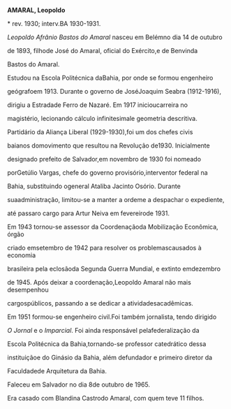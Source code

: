 **AMARAL, Leopoldo**



\* rev. 1930; interv.BA 1930-1931.



*Leopoldo Afrânio Bastos do Amaral* nasceu em Belémno dia 14 de outubro

de 1893, filhode José do Amaral, oficial do Exército,e de Benvinda

Bastos do Amaral.



Estudou na Escola Politécnica daBahia, por onde se formou engenheiro

geógrafoem 1913. Durante o governo de JoséJoaquim Seabra (1912-1916),

dirigiu a Estradade Ferro de Nazaré. Em 1917 inicioucarreira no

magistério, lecionando cálculo infinitesimale geometria descritiva.



Partidário da Aliança Liberal (1929-1930),foi um dos chefes civis

baianos domovimento que resultou na Revolução de1930. Inicialmente

designado prefeito de Salvador,em novembro de 1930 foi nomeado

porGetúlio Vargas, chefe do governo provisório,interventor federal na

Bahia, substituindo ogeneral Ataliba Jacinto Osório. Durante

suaadministração, limitou-se a manter a ordeme a despachar o expediente,

até passaro cargo para Artur Neiva em fevereirode 1931.



Em 1943 tornou-se assessor da Coordenaçãoda Mobilização Econômica, órgão

criado emsetembro de 1942 para resolver os problemascausados à economia

brasileira pela eclosãoda Segunda Guerra Mundial, e extinto emdezembro

de 1945. Após deixar a coordenação,Leopoldo Amaral não mais desempenhou

cargospúblicos, passando a se dedicar a atividadesacadêmicas.



Em 1951 formou-se engenheiro civil.Foi também jornalista, tendo dirigido

*O Jornal* e o *Imparcial*. Foi ainda responsável pelafederalização da

Escola Politécnica da Bahia,tornando-se professor catedrático dessa

instituiçãoe do Ginásio da Bahia, além defundador e primeiro diretor da

Faculdadede Arquitetura da Bahia.



Faleceu em Salvador no dia 8de outubro de 1965.



Era casado com Blandina Castrodo Amaral, com quem teve 11 filhos.



